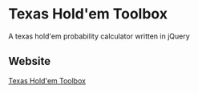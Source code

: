 # Texas Hold'em Toolbox
A texas hold'em probability calculator written in jQuery

## Website
[Texas Hold'em Toolbox](https://texasholdem.studiole.uk)
